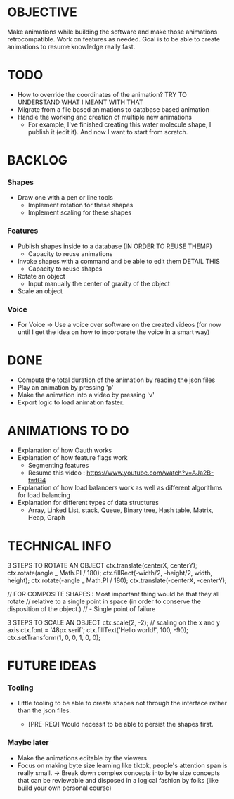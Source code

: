# OBJECTIVE

Make animations while building the software and make those animations retrocompatible.
Work on features as needed.
Goal is to be able to create animations to resume knowledge really fast.

# TODO

- How to override the coordinates of the animation? TRY TO UNDERSTAND WHAT I MEANT WITH THAT
- Migrate from a file based animations to database based animation
- Handle the working and creation of multiple new animations
  - For example, I've finished creating this water molecule shape, I publish it (edit it). And now I
    want to start from scratch.

# BACKLOG

### Shapes

- Draw one with a pen or line tools
  - Implement rotation for these shapes
  - Implement scaling for these shapes

### Features

- Publish shapes inside to a database (IN ORDER TO REUSE THEMP)
  - Capacity to reuse animations
- Invoke shapes with a command and be able to edit them DETAIL THIS
  - Capacity to reuse shapes
- Rotate an object
  - Input manually the center of gravity of the object
- Scale an object

### Voice

- For Voice -> Use a voice over software on the created videos (for now until I get the idea on how to incorporate the voice in a smart way)

# DONE

- Compute the total duration of the animation by reading the json files
- Play an animation by pressing 'p'
- Make the animation into a video by pressing 'v'
- Export logic to load animation faster.

# ANIMATIONS TO DO

- Explanation of how Oauth works
- Explanation of how feature flags work
  - Segmenting features
  - Resume this video : https://www.youtube.com/watch?v=AJa2B-twtG4
- Explanation of how load balancers work as well as different algorithms for load balancing
- Explanation for different types of data structures
  - Array, Linked List, stack, Queue, Binary tree, Hash table, Matrix, Heap, Graph

# TECHNICAL INFO

3 STEPS TO ROTATE AN OBJECT
ctx.translate(centerX, centerY);
ctx.rotate(angle _ Math.PI / 180);
ctx.fillRect(-width/2, -height/2, width, height);
ctx.rotate(-angle _ Math.PI / 180);
ctx.translate(-centerX, -centerY);

// FOR COMPOSITE SHAPES : Most important thing would be that they all rotate
// relative to a single point in space (in order to conserve the disposition of the object.)
// - Single point of failure

3 STEPS TO SCALE AN OBJECT
ctx.scale(2, -2); // scaling on the x and y axis
ctx.font = '48px serif';
ctx.fillText('Hello world!', 100, -90);
ctx.setTransform(1, 0, 0, 1, 0, 0);

# FUTURE IDEAS

### Tooling

- Little tooling to be able to create shapes not through the interface rather than the json files.

  - [PRE-REQ] Would necessit to be able to persist the shapes first.

### Maybe later

- Make the animations editable by the viewers
- Focus on making byte size learning like tiktok, people's attention span is really small.
  -> Break down complex concepts into byte size concepts that can be reviewable and disposed in a logical
  fashion by folks (like build your own personal course)
